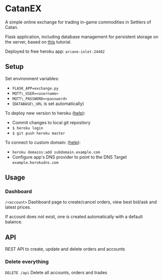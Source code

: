 # CatanEX

A simple online exchange for trading in-game commodities in Settlers of Catan.

Flask application, including database management for persistent storage on the server, based on [this](https://blog.miguelgrinberg.com/post/the-flask-mega-tutorial-part-iv-database) tutorial.

Deployed to free heroku app: `arcane-inlet-24402`

## Setup

Set environment variables:
- `FLASK_APP=exchange.py`
- `MQTT\_USER=<username>`
- `MQTT\_PASSWORD=<password>`
- (`DATABASE\_URL` is set automatically)

To deploy new version to heroku ([help](https://blog.miguelgrinberg.com/post/the-flask-mega-tutorial-part-xviii-deployment-on-heroku)):
- Commit changes to local git repository
- `$ heroku login`
- `$ git push heroku master`

To connect to custom domain: ([help](https://devcenter.heroku.com/articles/custom-domains)):
- `heroku domains:add subdomain.example.com`
- Configure app's DNS provider to point to the DNS Target `example.herokudns.com`


## Usage

### Dashboard
`/<account>`
Dashboard page to create/cancel orders, view best bid/ask and latest prices.

If account does not exist, one is created automatically with a default balance.

## API

REST API to create, update and delete orders and accounts

### Delete everything
`DELETE /api` Delete all accounts, orders and trades
